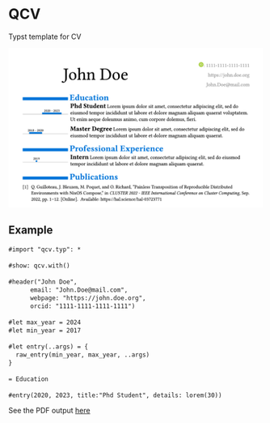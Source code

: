# QCV

Typst template for CV

![](https://github.com/GuilloteauQ/qcv/blob/main/example.png)

## Example

```typst
#import "qcv.typ": *

#show: qcv.with()

#header("John Doe",
      email: "John.Doe@mail.com",
      webpage: "https://john.doe.org",
      orcid: "1111-1111-1111-1111")

#let max_year = 2024
#let min_year = 2017

#let entry(..args) = {
  raw_entry(min_year, max_year, ..args)
}

= Education

#entry(2020, 2023, title:"Phd Student", details: lorem(30))
```

See the PDF output [here](https://github.com/GuilloteauQ/qcv/blob/main/main.pdf)
